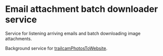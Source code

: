 # Email attachment batch downloader service

Service for listening arriving emails and batch downloading image attachments.

Background service for [trailcamPhotosToWebsite](https://github.com/naabvb/trailcamPhotosToWebsite).
